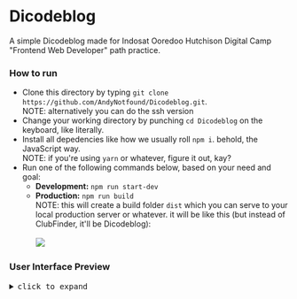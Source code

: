 # Dicodeblog
A simple Dicodeblog made for Indosat Ooredoo Hutchison Digital Camp "Frontend Web Developer" path practice.

<h3>How to run</h3>
<ul>
  <li>Clone this directory by typing <code>git clone https://github.com/AndyNotfound/Dicodeblog.git</code>.<br>NOTE: alternatively you can do the ssh version</li>
  <li>Change your working directory by punching <code>cd Dicodeblog</code> on the keyboard, like literally.</li>
  <li>Install all depedencies like how we usually roll <code>npm i</code>. behold, the JavaScript way.<br>NOTE: if you're using <code>yarn</code> or whatever, figure it out, kay?</li>
  <li>Run one of the following commands below, based on your need and goal:<br>
    <ul>
      <li><b>Development:</b> <code>npm run start-dev</code></li>
      <li><b>Production:</b> <code>npm run build</code>
        <br>NOTE: this will create a build folder <code>dist</code> which you can serve to your local production server or whatever. it will be like this (but instead of ClubFinder, it'll be Dicodeblog):
        <br><br><img src="https://user-images.githubusercontent.com/40969170/218553231-3a82bbe2-c545-4d58-9090-7a37f73f39cf.png" />
      </li>
    </ul>
  </li> 
</ul>

<h3>User Interface Preview</h3>
<details>
  <summary><samp>click to expand</samp></summary>
  
![image](https://user-images.githubusercontent.com/40969170/222495453-67073d6a-8efc-4065-86ee-8089bb1ac1b9.png)
![image](https://user-images.githubusercontent.com/40969170/222495615-8bafbdf2-6f0d-4913-b72a-fa59dee10cee.png)

</details>
